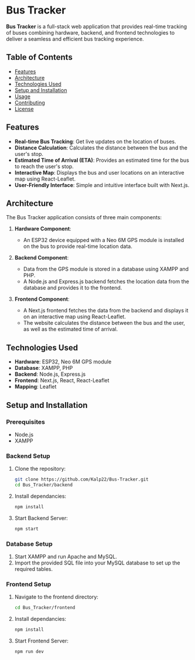 # Bus Tracker

**Bus Tracker** is a full-stack web application that provides real-time tracking of buses combining hardware, backend, and frontend technologies to deliver a seamless and efficient bus tracking experience.

## Table of Contents

- [Features](#features)
- [Architecture](#architecture)
- [Technologies Used](#technologies-used)
- [Setup and Installation](#setup-and-installation)
- [Usage](#usage)
- [Contributing](#contributing)
- [License](#license)

## Features

- **Real-time Bus Tracking**: Get live updates on the location of buses.
- **Distance Calculation**: Calculates the distance between the bus and the user's stop.
- **Estimated Time of Arrival (ETA)**: Provides an estimated time for the bus to reach the user's stop.
- **Interactive Map**: Displays the bus and user locations on an interactive map using React-Leaflet.
- **User-Friendly Interface**: Simple and intuitive interface built with Next.js.

## Architecture

The Bus Tracker application consists of three main components:

1. **Hardware Component**:
   - An ESP32 device equipped with a Neo 6M GPS module is installed on the bus to provide real-time location data.

2. **Backend Component**:
   - Data from the GPS module is stored in a database using XAMPP and PHP.
   - A Node.js and Express.js backend fetches the location data from the database and provides it to the frontend.

3. **Frontend Component**:
   - A Next.js frontend fetches the data from the backend and displays it on an interactive map using React-Leaflet.
   - The website calculates the distance between the bus and the user, as well as the estimated time of arrival.

## Technologies Used

- **Hardware**: ESP32, Neo 6M GPS module
- **Database**: XAMPP, PHP
- **Backend**: Node.js, Express.js
- **Frontend**: Next.js, React, React-Leaflet
- **Mapping**: Leaflet

## Setup and Installation

### Prerequisites

- Node.js
- XAMPP

### Backend Setup

1. Clone the repository:
   ```bash
   git clone https://github.com/Kalp22/Bus-Tracker.git
   cd Bus_Tracker/backend
   ```
2. Install dependancies:
    ```bash
    npm install
    ```
3. Start Backend Server:
    ```bash
    npm start
    ```

### Database Setup

1. Start XAMPP and run Apache and MySQL.
2. Import the provided SQL file into your MySQL database to set up the required tables.

### Frontend Setup

1. Navigate to the frontend directory:
    ```bash
    cd Bus_Tracker/frontend
    ```
2. Install dependancies:
    ```bash
    npm install
    ```
3. Start Frontend Server:
    ```bash
    npm run dev
    ```


